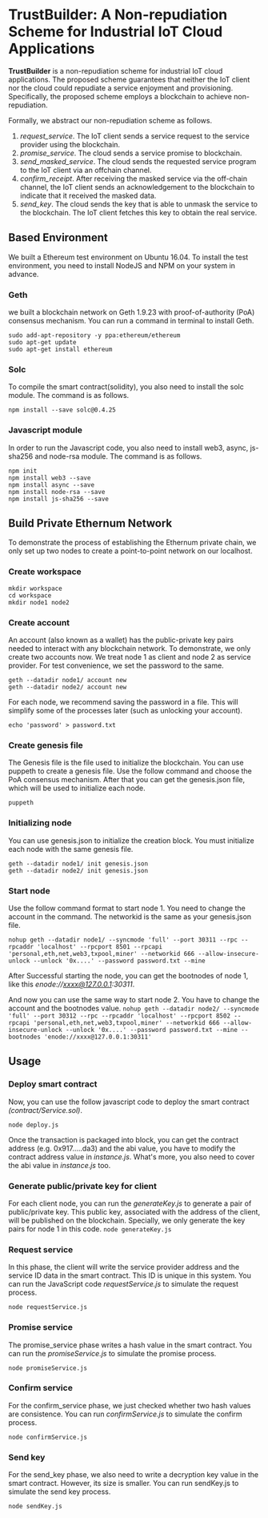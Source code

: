 # TrustBuilder: A Non-repudiation Scheme for Industrial IoT Cloud Applications

**TrustBuilder** is a  non-repudiation scheme for industrial IoT cloud applications. The proposed scheme guarantees that neither the IoT client nor the cloud could repudiate a service enjoyment and provisioning. Specifically, the proposed scheme employs a blockchain to achieve non-repudiation. 

Formally, we abstract our non-repudiation scheme as follows.
1) *request_service*. The IoT client sends a service request to the service provider using the blockchain.
2) *promise_service*. The cloud sends a service promise to blockchain.
3) *send_masked_service*. The cloud sends the requested service program to the IoT client via an offchain channel.
4) *confirm_receipt*. After receiving the masked service via the off-chain channel, the IoT client sends an acknowledgement to the blockchain to indicate that it received the masked data.
5) *send_key*. The cloud sends the key that is able to unmask the service to the blockchain. The IoT client fetches this key to obtain the real service. 

## Based Environment

We built a Ethereum test environment on Ubuntu 16.04. To install the test environment, you need to install NodeJS and NPM on your system in advance.

### Geth

we built a blockchain network on Geth 1.9.23 with proof-of-authority (PoA) consensus mechanism. You can run a command in terminal to install Geth.

```
sudo add-apt-repository -y ppa:ethereum/ethereum 
sudo apt-get update 
sudo apt-get install ethereum 
```

### Solc

To compile the smart contract(solidity), you also need to install the solc module. The command is as follows.

```
npm install --save solc@0.4.25
```

### Javascript module

In order to run the Javascript code, you also need to install web3, async, js-sha256 and node-rsa module. The command is as follows.

```
npm init
npm install web3 --save
npm install async --save
npm install node-rsa --save
npm install js-sha256 --save
```

## Build Private Ethernum Network

To demonstrate the process of establishing the Ethernum private chain, we only set up two nodes to create a point-to-point network on our localhost.

### Create workspace

```
mkdir workspace
cd workspace
mkdir node1 node2
```

### Create account

An account (also known as a wallet) has the public-private key pairs needed to interact with any blockchain network. To demonstrate, we only create two accounts now. We treat node 1 as client and node 2 as service provider. For test convenience, we set the password to the same.

```
geth --datadir node1/ account new
geth --datadir node2/ account new
```

For each node, we recommend saving the password in a file. This will simplify some of the processes later (such as unlocking your account).
```
echo 'password' > password.txt
```

### Create genesis file

The Genesis file is the file used to initialize the blockchain. You can use puppeth to create a genesis file. Use the follow command and choose the PoA consensus mechanism. After that you can get the genesis.json file, which will be used to initialize each node.

`puppeth`

### Initializing node

You can use genesis.json to initialize the creation block. You must initialize each node with the same genesis file.

```
geth --datadir node1/ init genesis.json
geth --datadir node2/ init genesis.json
```

### Start node

Use the follow command format to start node 1. You need to change the account  in the command. The networkid is the same as your genesis.json file.

`nohup geth --datadir node1/ --syncmode 'full' --port 30311 --rpc --rpcaddr 'localhost' --rpcport 8501 --rpcapi 'personal,eth,net,web3,txpool,miner' --networkid 666 --allow-insecure-unlock --unlock '0x....' --password password.txt --mine`

After Successful starting the node, you can get the bootnodes of node 1, like this *enode://xxxx@127.0.0.1:30311*.

And now you can use the same way to start node 2. You have to change the account and the bootnodes value.
`nohup geth --datadir node2/ --syncmode 'full' --port 30312 --rpc --rpcaddr 'localhost' --rpcport 8502 --rpcapi 'personal,eth,net,web3,txpool,miner' --networkid 666 --allow-insecure-unlock --unlock '0x....' --password password.txt --mine --bootnodes 'enode://xxxx@127.0.0.1:30311'`

## Usage

### Deploy smart contract

Now, you can use the follow javascript code  to deploy the smart contract *(contract/Service.sol)*. 

`node deploy.js`

Once the transaction is packaged into block, you can get the contract address (e.g. 0x917.....da3) and the abi value, you have to modify the contract address value in *instance.js*. What's more, you also need to cover the abi value in *instance.js* too.  

### Generate public/private key for client

For each client node, you can run the *generateKey.js* to generate a pair of public/private key. This public key, associated with the address of the client, will be published on the blockchain. Specially, we only generate the key pairs for node 1 in this code. 
`node generateKey.js`

### Request service

In this phase, the client will write the service provider address and the service ID data in the smart contract. This ID is unique in this system.  You can run the JavaScript code *requestService.js* to simulate the request process.

`node requestService.js`

### Promise service

The promise_service phase writes a hash value in the smart contract. You can run the *promiseService.js* to simulate the promise process.

`node promiseService.js`

### Confirm service

For the confirm_service phase, we just checked whether two hash values are consistence.  You can run *confirmService.js* to simulate the confirm process.

`node confirmService.js`

### Send key

For the send_key phase, we also need to write a decryption key value in the smart contract. However, its size is smaller. You can run sendKey.js to simulate the send key process.

`node sendKey.js`

 

